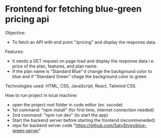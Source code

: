 Frontend for fetching blue-green pricing api
=============================================
Objective:
- To fetch an API with end point "/pricing" and display the response data. 

Features:
- It sends a GET request on page load and display the response data i.e. price of the plan, features, and plan name.
- If the plan name is "Standard Blue" it change the background color to blue and if "Standard Green" chage the background color to green

Technologies used:
HTML, CSS, JavaScript, React, Tailwind CSS.

How to run project in local machine:
- open the project root folder in code editor (ex. vscode)
- 1st command: "npm install" (for first time, internet connection needed)
- 2nd command: "npm run dev" (to start the app)
- Start the backend server before starting the frontend (recommeneded)
- repo for backend server code "https://github.com/SatyShrey/blue-green-server"
